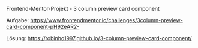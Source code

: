 Frontend-Mentor-Projekt - 3 column preview card component 
 
Aufgabe:
https://www.frontendmentor.io/challenges/3column-preview-card-component-pH92eAR2-

Lösung:
https://robinho1997.github.io/3-column-preview-card-component/

